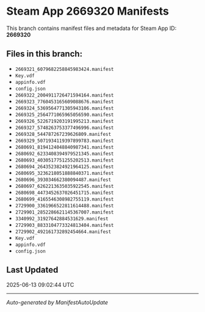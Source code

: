 # Steam App 2669320 Manifests

This branch contains manifest files and metadata for Steam App ID: **2669320**

## Files in this branch:
- `2669321_6079682258845983424.manifest`
- `Key.vdf`
- `appinfo.vdf`
- `config.json`
- `2669322_2004911726471594164.manifest`
- `2669323_7760453165609088676.manifest`
- `2669324_5369564771305943106.manifest`
- `2669325_2564771065965056590.manifest`
- `2669326_5226719203191995213.manifest`
- `2669327_5748263753377496996.manifest`
- `2669328_544787267239626809.manifest`
- `2669329_5071934119397899783.manifest`
- `2680691_8194124048840987341.manifest`
- `2680692_6233408394979521345.manifest`
- `2680693_4030517751255202513.manifest`
- `2680694_2643523824921964125.manifest`
- `2680695_3236218051888840371.manifest`
- `2680696_393034662380094487.manifest`
- `2680697_6262213635035922545.manifest`
- `2680698_4473452637026451715.manifest`
- `2680699_4165546308982755119.manifest`
- `2729900_3361966522811614488.manifest`
- `2729901_2852286621145367007.manifest`
- `3340992_31927642884531629.manifest`
- `2729903_8833104773324813404.manifest`
- `2729902_492161732892454664.manifest`
- `Key.vdf`
- `appinfo.vdf`
- `config.json`

## Last Updated
2025-06-13 09:02:44 UTC

---
*Auto-generated by ManifestAutoUpdate*
